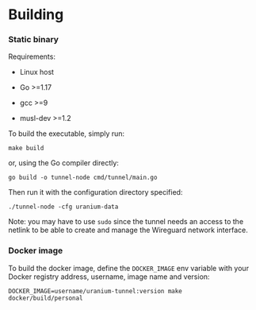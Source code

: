 # Building

### Static binary

Requirements:

* Linux host

* Go >=1.17

* gcc >=9

* musl-dev >=1.2


To build the executable, simply run:

```shell
make build
```

or, using the Go compiler directly:

```shell
go build -o tunnel-node cmd/tunnel/main.go
```

Then run it with the configuration directory specified:

```shell
./tunnel-node -cfg uranium-data
```

Note: you may have to use `sudo` since the tunnel needs an access to the
netlink to be able to create and manage the Wireguard network interface.


### Docker image


To build the docker image, define the `DOCKER_IMAGE` env variable
with your Docker registry address, username, image name and version:

```shell
DOCKER_IMAGE=username/uranium-tunnel:version make docker/build/personal
```

